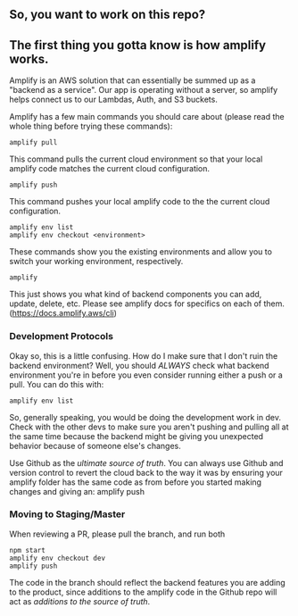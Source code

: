 ## So, you want to work on this repo?
## The first thing you gotta know is how amplify works.
Amplify is an AWS solution that can essentially be summed up as a "backend as a service". Our app is operating without a server, so amplify helps connect us to our Lambdas, Auth, and S3 buckets.

Amplify has a few main commands you should care about (please read the whole thing before trying these commands):

    amplify pull

This command pulls the current cloud environment so that your local amplify code matches the current cloud configuration.

    amplify push

This command pushes your local amplify code to the the current cloud configuration.

    amplify env list
    amplify env checkout <environment>

These commands show you the existing environments and allow you to switch your working environment, respectively.

    amplify

This just shows you what kind of backend components you can add, update, delete, etc. Please see amplify docs for specifics on each of them. (https://docs.amplify.aws/cli)

### Development Protocols
Okay so, this is a little confusing. How do I make sure that I don't ruin the backend environment? Well, you should *ALWAYS* check what backend environment you're in before you even consider running either a push or a pull. You can do this with:

    amplify env list

So, generally speaking, you would be doing the development work in dev. Check with the other devs to make sure you aren't pushing and pulling all at the same time because the backend might be giving you unexpected behavior because of someone else's changes.

Use Github as the *ultimate source of truth*. You can always use Github and version control to revert the cloud back to the way it was by ensuring your amplify folder has the same code as from before you started making changes and giving an:
    amplify push

### Moving to Staging/Master
When reviewing a PR, please pull the branch, and run both
    
    npm start
    amplify env checkout dev
    amplify push

The code in the branch should reflect the backend features you are adding to the product, since additions to the amplify code in the Github repo will act as *additions to the source of truth*.
